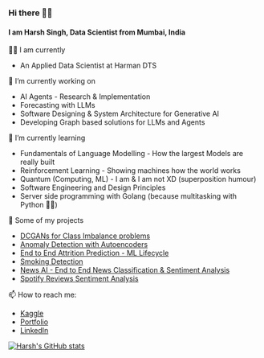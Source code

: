 ### Hi there ✌🏻
#### I am Harsh Singh, Data Scientist from Mumbai, India

👨‍💻 I am currently
* An Applied Data Scientist at Harman DTS

🔭 I’m currently working on
* AI Agents - Research & Implementation
* Forecasting with LLMs 
* Software Designing & System Architecture for Generative AI
* Developing Graph based solutions for LLMs and Agents

🌱 I’m currently learning
* Fundamentals of Language Modelling - How the largest Models are really built
* Reinforcement Learning - Showing machines how the world works
* Quantum (Computing, ML) - I am & I am not XD (superposition humour)
* Software Engineering and Design Principles
* Server side programming with Golang (because multitasking with Python 👎🏻) 

📖 Some of my projects
* <a href="https://github.com/AarnoStormborn/GenerativeAdversarialNetwork">DCGANs for Class Imbalance problems</a>
* <a href="https://github.com/AarnoStormborn/anomaly-detection-with-autoencoder">Anomaly Detection with Autoencoders</a>
* <a href="https://github.com/AarnoStormborn/Attrition-Prediction">End to End Attrition Prediction - ML Lifecycle</a>
* <a href="https://github.com/AarnoStormborn/Smoking-Detection">Smoking Detection</a>
* <a href="https://github.com/AarnoStormborn/newsAi">News AI - End to End News Classification & Sentiment Analysis</a>
* <a href="https://github.com/AarnoStormborn/spotifysentimentanalysis">Spotify Reviews Sentiment Analysis</a>

📫 How to reach me:
* <a href="https://www.kaggle.com/harshsingh2209">Kaggle</a>
* <a href="https://portfoliov2-psi-seven.vercel.app/">Portfolio</a>
* <a href="https://www.linkedin.com/in/harsh-singh-4428241b4/">LinkedIn</a>

[![Harsh's GitHub stats](https://github-readme-stats.vercel.app/api?username=AarnoStormborn&theme=radical)](https://github.com/AarnoStormborn/github-readme-stats)
